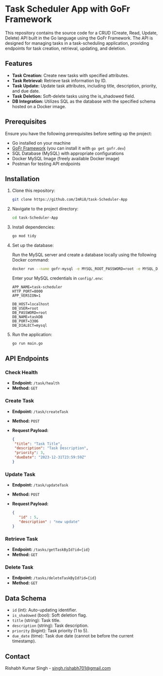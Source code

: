 
# Task Scheduler App with GoFr Framework

This repository contains the source code for a CRUD (Create, Read, Update, Delete) API built in the Go language using the GoFr Framework. The API is designed for managing tasks in a task-scheduling application, providing endpoints for task creation, retrieval, updating, and deletion.

## Features

- **Task Creation:** Create new tasks with specified attributes.
- **Task Retrieval:** Retrieve task information by ID.
- **Task Update:** Update task attributes, including title, description, priority, and due date.
- **Task Deletion:** Soft-delete tasks using the is_shadowed field.
- **DB Integration:** Utilizes SQL as the database with the specified schema hosted on a Docker image.

## Prerequisites

Ensure you have the following prerequisites before setting up the project:

- Go installed on your machine
- [GoFr Framework](https://gofr.dev/docs) (you can install it with `go get gofr.dev`)
- SQL Database (MySQL) with appropriate configurations
- Docker MySQL Image (freely available Docker image)
- Postman for testing API endpoints

## Installation

1. Clone this repository:

   ```bash
   git clone https://github.com/ImRi8/task-Scheduler-App
   ```

2. Navigate to the project directory:

   ```bash
   cd task-Scheduler-App
   ```

3. Install dependencies:

   ```bash
   go mod tidy
   ```

4. Set up the database:

   Run the MySQL server and create a database locally using the following Docker command:

   ```bash
   docker run --name gofr-mysql -e MYSQL_ROOT_PASSWORD=root -e MYSQL_DATABASE=taskDB -p 3306:3306 -d mysql
   ```

   Enter your MySQL credentials in `config/.env`:

   ```env
   APP_NAME=task-scheduler
   HTTP_PORT=8000
   APP_VERSION=1

   DB_HOST=localhost
   DB_USER=root
   DB_PASSWORD=root
   DB_NAME=taskDB
   DB_PORT=3306
   DB_DIALECT=mysql
   ```

5. Run the application:

   ```bash
   go run main.go
   ```

## API Endpoints

### Check Health

- **Endpoint:** `/task/health`
- **Method:** `GET`

### Create Task

- **Endpoint:** `/task/createTask`
- **Method:** `POST`
- **Request Payload:**

  ```json
  {
   "title": "Task Title",
   "description": "Task Description",
   "priority": 3,
   "dueDate": "2023-12-31T23:59:59Z"
  }
  ```

### Update Task

- **Endpoint:** `/task/updateTask`
- **Method:** `POST`
- **Request Payload:**

  ```json
  {
     "id" : 5,
     "description" : "new update"
  }
  ```

### Retrieve Task

- **Endpoint:** `/tasks/getTaskById?id={id}`
- **Method:** `GET`

### Delete Task

- **Endpoint:** `/tasks/deleteTaskById?id={id}`
- **Method:** `GET`

## Data Schema

- `id` (int): Auto-updating identifier.
- `is_shadowed` (bool): Soft deletion flag.
- `title` (string): Task title.
- `description` (string): Task description.
- `priority` (bigint): Task priority (1 to 5).
- `due_date` (time): Task due date (cannot be before the current timestamp).


## Contact

Rishabh Kumar Singh - singh.rishabh701@gmail.com
